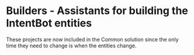 # Builders - Assistants for building the IntentBot entities

These projects are now included in the Common solution since the only time they need to change is when the entities change.